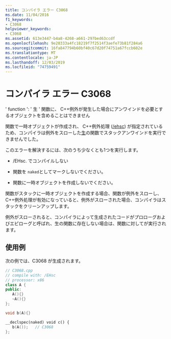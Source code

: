 ```yaml
---
title: コンパイラ エラー C3068
ms.date: 11/04/2016
f1_keywords:
- C3068
helpviewer_keywords:
- C3068
ms.assetid: 613e3447-b4a8-4268-a661-297bed63ccdf
ms.openlocfilehash: 9e20333a4fc18219f7f2514f3aefe73b81f284a6
ms.sourcegitcommit: 16fa847794b60bf40c67d20f74751a67fccb602e
ms.translationtype: MT
ms.contentlocale: ja-JP
ms.lasthandoff: 12/03/2019
ms.locfileid: "74759491"
---
```

# <a name="compiler-error-c3068"></a>コンパイラ エラー C3068

' function ': ' 生 ' 関数に、 C++例外が発生した場合にアンワインドを必要とするオブジェクトを含めることはできません

関数で一時オブジェクトが作成され、 C++例外処理 ([/ehsc](../../build/reference/eh-exception-handling-model.md)) が指定されているため、コンパイラは例外をスローした[生](../../cpp/naked-cpp.md)の関数でスタックアンワインドを実行できませんでした。

このエラーを解決するには、次のうち少なくとも1つを実行します。

- /EHsc. でコンパイルしない

- 関数を `naked`としてマークしないでください。

- 関数に一時オブジェクトを作成しないでください。

関数がスタックに一時オブジェクトを作成する場合、関数が例外をスローし、 C++例外処理が有効になっていると、例外がスローされた場合、コンパイラはスタックをクリーンアップします。

例外がスローされると、コンパイラによって生成されたコードがプロローグおよびエピローグと呼ばれ、生の関数に存在しない場合は、関数に対してが実行されます。

## <a name="example"></a>使用例

次の例では、C3068 が生成されます。

```cpp
// C3068.cpp
// compile with: /EHsc
// processor: x86
class A {
public:
   A(){}
   ~A(){}
};

void b(A){}

__declspec(naked) void c() {
   b(A());   // C3068
};
```

